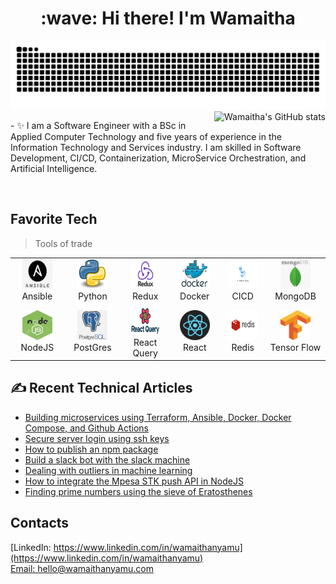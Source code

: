 <h1 align="center">:wave: Hi there! I'm Wamaitha</h1>

<div align="center">

<picture>

  <source media="(prefers-color-scheme: dark)" srcset="https://raw.githubusercontent.com/wamaithanyamu/wamaithanyamu/output/github-contribution-grid-snake-dark.svg">
  <source media="(prefers-color-scheme: light)" srcset="https://raw.githubusercontent.com/wamaithanyamu/wamaithanyamu/output/github-contribution-grid-snake.svg">
  <img alt="github contribution grid snake animation" src="https://raw.githubusercontent.com/wamaithanyamu/wamaithanyamu/output/github-contribution-grid-snake.svg">
  
</picture>


</div>
<a href="#gitstats">
  <img src="https://github-readme-stats.vercel.app/api?username=wamaithanyamu&theme=nord&count_private=true&show_icons=true" alt="Wamaitha's GitHub stats" align="right" />
</a>
<p align="left">
- ✨ I am a Software Engineer with a BSc in Applied Computer Technology and five years of experience in the Information Technology and Services industry. I am skilled in  Software Development, CI/CD, Containerization, MicroService Orchestration, and Artificial Intelligence.<br>

</p>
  <br>

<h2 align="left" >Favorite Tech</h2>

> Tools of trade
<table align="center">
  <tr>
    <td align="center" width="144">
      <a >
        <img src="ansible.png" width="48" height="48" alt="ansible" />
      </a>
      <br>Ansible
    </td>
    <td align="center" width="144">
      <a >
        <img src="Python.png" width="48" height="48" alt="Aws" />
      </a>
      <br>Python
    </td>
    <td align="center" width="144">
      <a >
        <img src="Redux.png" width="48" height="48" alt="Azure" />
      </a>
      <br>Redux
    </td>
    <td align="center" width="144">
      <a >
        <img src="docker.jpg" width="48" height="48" alt="Bash" />
      </a>
      <br>Docker
    </td>
    <td align="center" width="144">
      <a >
        <img src="githubactions.png" width="48" height="48" alt="cicd" />
      </a>
      <br>CICD
    </td>
    <td align="center" width="144">
      <a >
        <img src="mongo.png" width="48" height="48" alt="Docker" />
      </a>
      <br>MongoDB
    </td>
    </tr>
    <tr>
    <td align="center" width="144">
      <a >
        <img src="nodejs.jpeg" width="48" height="48" alt="Flask" />
      </a>
      <br>NodeJS
    </td>
    <td align="center" width="144">
      <a >
        <img src="postgres.png" width="48" height="48" alt="Git" />
      </a>
      <br>PostGres
    </td>
    <td align="center" width="144">
      <a  >
        <img src="react-query.png" width="48" height="48" alt="Golang" />
      </a>
      <br>React Query
    </td>
    <td align="center" width="144"> 
      <a>
        <img src="react.png" width="48" height="48" alt="Google Cloud" />
      </a>
      <br>React
    </td>
    <td align="center" width="144"> 
      <a >
        <img src="redis.png" width="48" height="48" alt="Google Cloud" />
      </a>
      <br>Redis
    </td>
    <td align="center" width="144">
      <a >
        <img src="tensorflow.png" width="48" height="48" alt="k8s" />
      </a>
      <br>Tensor Flow
    </td>
    </tr>  
    
</table>

## ✍️ Recent Technical Articles

- [Building microservices using Terraform, Ansible, Docker, Docker Compose, and Github Actions](https://wamaithanyamu.com/building-microservices-using-terraform-ansible-docker-docker-compose-and-github-actions#heading-tools-used)
- [Secure server login using ssh keys](https://wamaithanyamu.com/secure-server-login-using-ssh-keys)
- [How to publish an npm package](https://wamaithanyamu.com/how-to-publish-an-npm-package)
- [Build a slack bot with the slack machine](https://blog.logrocket.com/slack-bot-slack-machine/)
- [Dealing with outliers in machine learning](https://scanairobi.hashnode.dev/dealing-with-outliers)
- [How to integrate the Mpesa STK push API in NodeJS](https://wamaithanyamu.com/how-to-integrate-the-mpesa-stk-push-api-in-nodejs)
- [Finding prime numbers using the sieve of Eratosthenes](https://wamaithanyamu.com/finding-prime-numbers-in-a-list)


## Contacts

[LinkedIn: https://www.linkedin.com/in/wamaithanyamu](https://www.linkedin.com/in/wamaithanyamu) <br>
[Email: hello@wamaithanyamu.com](hello@wamaithanyamu.com)<br>

